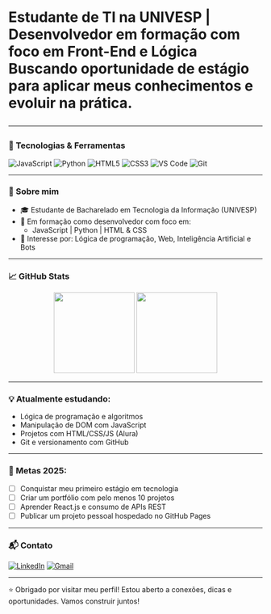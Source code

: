 <h1 align="center[![Typing SVG](https://readme-typing-svg.demolab.com?font=Fira+Code&pause=1000&color=E81E7F&width=435&lines=Ol%C3%A1%2C+eu+sou+o+Wallace!+%F0%9F%91%8B)](https://git.io/typing-svg)</h1>

<p align="center">
  Estudante de TI na UNIVESP | Desenvolvedor em formação com foco em Front-End e Lógica <br />
  Buscando oportunidade de estágio para aplicar meus conhecimentos e evoluir na prática.
</p>

---

### 🧰 Tecnologias & Ferramentas

![JavaScript](https://img.shields.io/badge/-JavaScript-black?style=flat-square&logo=javascript)
![Python](https://img.shields.io/badge/-Python-black?style=flat-square&logo=python)
![HTML5](https://img.shields.io/badge/-HTML5-black?style=flat-square&logo=html5)
![CSS3](https://img.shields.io/badge/-CSS3-black?style=flat-square&logo=css3)
![VS Code](https://img.shields.io/badge/-VSCode-black?style=flat-square&logo=visual-studio-code)
![Git](https://img.shields.io/badge/-Git-black?style=flat-square&logo=git)

---

### 📌 Sobre mim

- 🎓 Estudante de Bacharelado em Tecnologia da Informação (UNIVESP)
- 🚀 Em formação como desenvolvedor com foco em:
  - JavaScript | Python | HTML & CSS
- 🤖 Interesse por: Lógica de programação, Web, Inteligência Artificial e Bots

---

### 📈 GitHub Stats

<div align="center">
  <img height="160em" src="https://github-readme-stats.vercel.app/api?username=WallaceVenancio&show_icons=true&theme=radical&include_all_commits=true" />
  <img height="160em" src="https://github-readme-stats.vercel.app/api/top-langs/?username=WallaceVenancio&layout=compact&langs_count=8&theme=radical" />
</div>

---

### 💡 Atualmente estudando:

- Lógica de programação e algoritmos
- Manipulação de DOM com JavaScript
- Projetos com HTML/CSS/JS (Alura)
- Git e versionamento com GitHub

---

### 🎯 Metas 2025:

- [ ] Conquistar meu primeiro estágio em tecnologia
- [ ] Criar um portfólio com pelo menos 10 projetos
- [ ] Aprender React.js e consumo de APIs REST
- [ ] Publicar um projeto pessoal hospedado no GitHub Pages

---

### 📬 Contato

[![LinkedIn](https://img.shields.io/badge/-LinkedIn-blue?style=flat-square&logo=linkedin&link=https://linkedin.com/in/wallacevenancio)](https://linkedin.com/in/wallacevenancio)
[![Gmail](https://img.shields.io/badge/-Gmail-black?style=flat-square&logo=gmail&logoColor=white&link=mailto:wallacefvenancio@gmail.com)](mailto:wallacefvenancio@gmail.com)

---

⭐ Obrigado por visitar meu perfil! Estou aberto a conexões, dicas e oportunidades. Vamos construir juntos!

